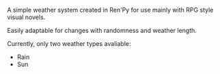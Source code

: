 
A simple weather system created in Ren'Py for use mainly with RPG style visual novels.

Easily adaptable for changes with randomness and weather length.

Currently, only two weather types avaliable:
 - Rain
 - Sun
